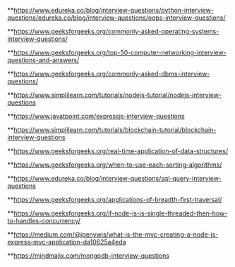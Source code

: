 
<a href ="https://www.geeksforgeeks.org/cpp-interview-questions/ GEEKSFORGEEKS"></a>


**https://www.edureka.co/blog/interview-questions/python-interview-questions/edureka.co/blog/interview-questions/oops-interview-questions/


**https://www.geeksforgeeks.org/commonly-asked-operating-systems-interview-questions/


**https://www.geeksforgeeks.org/top-50-computer-networking-interview-questions-and-answers/


**https://www.geeksforgeeks.org/commonly-asked-dbms-interview-questions/


**https://www.simplilearn.com/tutorials/nodejs-tutorial/nodejs-interview-questions


**https://www.javatpoint.com/expressjs-interview-questions


**https://www.simplilearn.com/tutorials/blockchain-tutorial/blockchain-interview-questions


**https://www.geeksforgeeks.org/real-time-application-of-data-structures/



**https://www.geeksforgeeks.org/when-to-use-each-sorting-algorithms/


**https://www.edureka.co/blog/interview-questions/sql-query-interview-questions


**https://www.geeksforgeeks.org/applications-of-breadth-first-traversal/



**https://www.geeksforgeeks.org/if-node-js-is-single-threaded-then-how-to-handles-concurrency/


**https://medium.com/@ipenywis/what-is-the-mvc-creating-a-node-js-express-mvc-application-da10625a4eda


**https://mindmajix.com/mongodb-interview-questions
